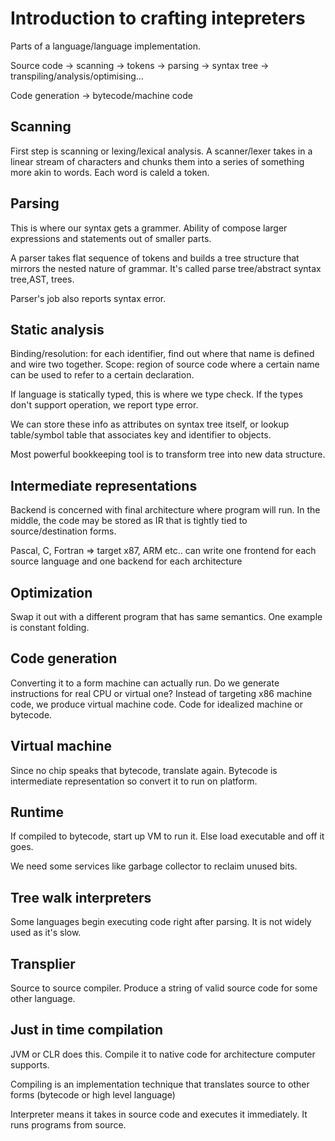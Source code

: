 # Introduction to crafting intepreters

Parts of a language/language implementation.

Source code -> scanning -> tokens -> parsing -> syntax tree -> transpiling/analysis/optimising...

Code generation -> bytecode/machine code

## Scanning

First step is scanning or lexing/lexical analysis. A scanner/lexer takes in a linear stream of characters and chunks them into a series of something more akin to words. Each word is caleld a token.

## Parsing

This is where our syntax gets a grammer. Ability of compose larger expressions and statements out of smaller parts.

A parser takes flat sequence of tokens and builds a tree structure that mirrors the nested nature of grammar. It's called parse tree/abstract syntax tree,AST, trees.

Parser's job also reports syntax error.

## Static analysis

Binding/resolution: for each identifier, find out where that name is defined and wire two together.
Scope: region of source code where a certain name can be used to refer to a certain declaration.

If language is statically typed, this is where we type check. If the types don't support operation, we report type error.

We can store these info as attributes on syntax tree itself, or lookup table/symbol table that associates key and identifier to objects.

Most powerful bookkeeping tool is to transform tree into new data structure.

## Intermediate representations

Backend is concerned with final architecture where program will run. In the middle, the code may be stored as IR that is tightly tied to source/destination forms. 

Pascal, C, Fortran => target x87, ARM etc.. can write one frontend for each source language and one backend for each architecture

## Optimization

Swap it out with a different program that has same semantics. One example is constant folding. 

## Code generation

Converting it to a form machine can actually run. Do we generate instructions for real CPU or virtual one? Instead of targeting x86 machine code, we produce virtual machine code. Code for idealized machine or bytecode. 

## Virtual machine

Since no chip speaks that bytecode, translate again. Bytecode is intermediate representation so convert it to run on platform.

## Runtime

If compiled to bytecode, start up VM to run it. Else load executable and off it goes.

We need some services like garbage collector to reclaim unused bits. 

## Tree walk interpreters

Some languages begin executing code right after parsing. It is not widely used as it's slow.

## Transplier

Source to source compiler. Produce a string of valid source code for some other language.

## Just in time compilation
JVM or CLR does this. Compile it to native code for architecture computer supports.

Compiling is an implementation technique that translates source to other forms (bytecode or high level language)

Interpreter means it takes in source code and executes it immediately. It runs programs from source.

